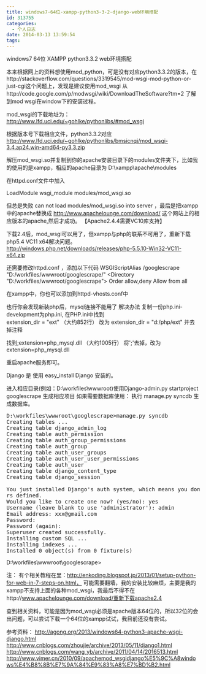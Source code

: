```yaml
---
title: windows7-64位-xampp-python3-3-2-django-web环境搭配
id: 313755
categories:
  - 个人日志
date: 2014-03-13 13:59:54
tags:
---
```


windows7 64位 XAMPP python3.3.2 web环境搭配

本来根据网上的资料想使用mod_python，可是没有对应python3.3.2的版本，在http://stackoverflow.com/questions/3319545/mod-wsgi-mod-python-or-just-cgi这个问题上，发现是建议使用mod_wsgi
从http://code.google.com/p/modwsgi/wiki/DownloadTheSoftware?tm=2 了解到mod wsgi在window下的安装过程。

mod_wsgi的下载地址为：http://www.lfd.uci.edu/~gohlke/pythonlibs/#mod_wsgi

根据版本号下载相应文件，python3.3.2对应
http://www.lfd.uci.edu/~gohlke/pythonlibs/bmsicnqj/mod_wsgi-3.4.ap24.win-amd64-py3.3.zip

解压mod_wsgi.so并复制到你的apache安装目录下的modules文件夹下，比如我的使用的是xampp，相应的apache目录为 D:\xampp\apache\modules

在httpd.conf文件中加入

LoadModule wsgi_module modules/mod_wsgi.so

但总是失败 can not load modules/mod_wsgi.so into server ，最后是把xampp中的apache替换成 http://www.apachelounge.com/download/ 这个网站上的相应版本的apache,然后才成功。 【Apache2.4.4需要VC10库支持】

下载2.4后，mod_wsgi可以用了，但xampp与php的联系不可用了，重新下载php5.4 VC11 x64解决问题。
http://windows.php.net/downloads/releases/php-5.5.10-Win32-VC11-x64.zip

还需要修改httpd.conf ，添加以下代码
WSGIScriptAlias /googlescrape "D:/workfiles/wwwroot/googlescrape/"
<Directory "D:/workfiles/wwwroot/googlescrape">
    Order allow,deny
    Allow from all
</Directory>

在xampp中，你也可以添加到httpd-vhosts.conf中

也行你会发现新装php后，mysql连接不能用了
解决办法
复制一份php.ini-development为php.ini, 在PHP.ini中找到  
extension_dir = "ext"   （大约852行）
改为 
extension_dir = "d:/php/ext"
并去掉注释

找到;extension=php_mysql.dll    （大约1005行）
将';'去掉，改为
extension=php_mysql.dll

重启apache服务即可。

Django 是 使用 easy_install Django 安装的。

进入相应目录(例如：D:\workfiles\wwwroot\)使用Django-admin.py startproject googlescrape 生成相应项目
如果需要数据库使用：
执行 manage.py syncdb 生成数据库。
<pre>
D:\workfiles\wwwroot\googlescrape>manage.py syncdb
Creating tables ...
Creating table django_admin_log
Creating table auth_permission
Creating table auth_group_permissions
Creating table auth_group
Creating table auth_user_groups
Creating table auth_user_user_permissions
Creating table auth_user
Creating table django_content_type
Creating table django_session

You just installed Django's auth system, which means you don't have any superuse
rs defined.
Would you like to create one now? (yes/no): yes
Username (leave blank to use 'administrator'): admin
Email address: xxx@gmail.com
Password:
Password (again):
Superuser created successfully.
Installing custom SQL ...
Installing indexes ...
Installed 0 object(s) from 0 fixture(s)
</pre>

D:\workfiles\wwwroot\googlescrape>

注：
有个相关教程在里：http://enkoding.blogspot.jp/2013/01/setup-python-for-web-in-7-steps-on.html， 可能需要翻墙，我的安装比较麻烦，主要是我的xampp不支持上面的各种mod_wsgi，我最后不得不在http://www.apachelounge.com/download/重新下载apache2.4

查到相关资料，可能是因为mod_wsgi必须是apache版本64位的，所以32位的会出问题，可以尝试下载一个64位的xampp试试，我目前还没有尝试。

参考资料：
http://agong.org/2013/windows64-python3-apache-wsgi-django.html
http://www.cnblogs.com/zhoujie/archive/2013/05/11/django1.html
http://www.cnblogs.com/wang_yb/archive/2011/04/14/2016513.html
http://www.vimer.cn/2010/09/apachemod_wsgidjango%E5%9C%A8windows%E4%B8%8B%E7%9A%84%E9%83%A8%E7%BD%B2.html
